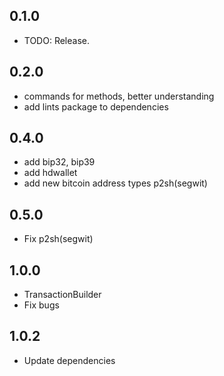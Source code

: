 ## 0.1.0

* TODO: Release.

## 0.2.0

* commands for methods, better understanding
* add lints package to dependencies

## 0.4.0

* add bip32, bip39
* add hdwallet
* add new bitcoin address types p2sh(segwit)

## 0.5.0

* Fix p2sh(segwit)

## 1.0.0

* TransactionBuilder
* Fix bugs

## 1.0.2

* Update dependencies